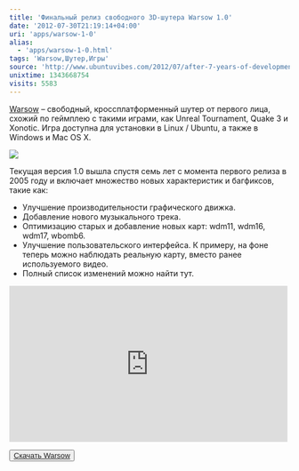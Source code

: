 ```yaml
---
title: 'Финальный релиз свободного 3D-шутера Warsow 1.0'
date: '2012-07-30T21:19:14+04:00'
uri: 'apps/warsow-1-0'
alias: 
  - 'apps/warsow-1-0.html'
tags: 'Warsow,Шутер,Игры'
source: 'http://www.ubuntuvibes.com/2012/07/after-7-years-of-development-linux-game.html'
unixtime: 1343668754
visits: 5583
---
```

[Warsow](http://ru.wikipedia.org/wiki/Warsow) – свободный, кроссплатформенный шутер от первого лица, схожий по геймплею с такими играми, как Unreal Tournament, Quake 3 и Xonotic. Игра доступна для установки в Linux / Ubuntu, а также в Windows и Mac OS X.

[![](img/2012/07/30/21-00/warsow-7677963330-o.jpg)](img/2012/07/30/21-00/warsow-7677963330-o.jpg)

Текущая версия 1.0 вышла спустя семь лет с момента первого релиза в 2005 году и включает множество новых характеристик и багфиксов, такие как:

*   Улучшение производительности графического движка.
*   Добавление нового музыкального трека.
*   Оптимизацию старых и добавление новых карт: wdm11, wdm16, wdm17, wbomb6.
*   Улучшение пользовательского интерфейса. К примеру, на фоне теперь можно наблюдать реальную карту, вместо ранее используемого видео.
*   Полный список изменений можно найти тут.

 <iframe src="https://www.youtube.com/embed/kUPlwxQ0cC4" frameborder="0" width="500" height="281"></iframe>

<button>[Скачать Warsow](http://www.warsow.net/download)</button>
